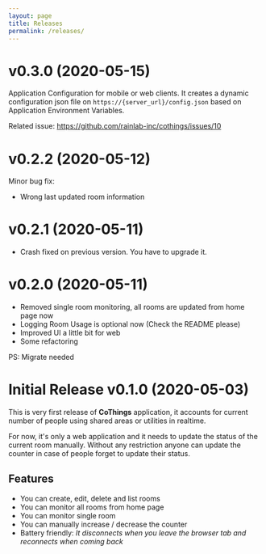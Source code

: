 ```yaml
---
layout: page
title: Releases
permalink: /releases/
---
```

# v0.3.0 (2020-05-15)
Application Configuration for mobile or web clients. It creates a dynamic configuration json file on `https://{server_url}/config.json` based on Application Environment Variables.

Related issue: https://github.com/rainlab-inc/cothings/issues/10


# v0.2.2 (2020-05-12)
Minor bug fix:
 - Wrong last updated room information

# v0.2.1 (2020-05-11)
- Crash fixed on previous version.
You have to upgrade it.

# v0.2.0 (2020-05-11)

- Removed single room monitoring, all rooms are updated from home page now
- Logging Room Usage is optional now (Check the README please)
- Improved UI a little bit for web
- Some refactoring

PS: Migrate needed

# Initial Release v0.1.0 (2020-05-03)

This is very first release of **CoThings** application, it accounts for current number of people using shared areas or utilities in realtime.

For now, it's only a web application and it needs to update the status of the current room manually. Without any restriction anyone can update the counter in case of people forget to update their status. 

## Features 
 - You can create, edit, delete and list rooms
 - You can monitor all rooms from home page
 - You can monitor single room
 - You can manually increase / decrease the counter
 - Battery friendly: _It disconnects when you leave the browser tab and reconnects when coming back_
